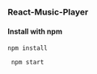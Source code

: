 ###  React-Music-Player

#### Install with npm
  ```
  npm install   
  
  npm start   
  
  
  ```
